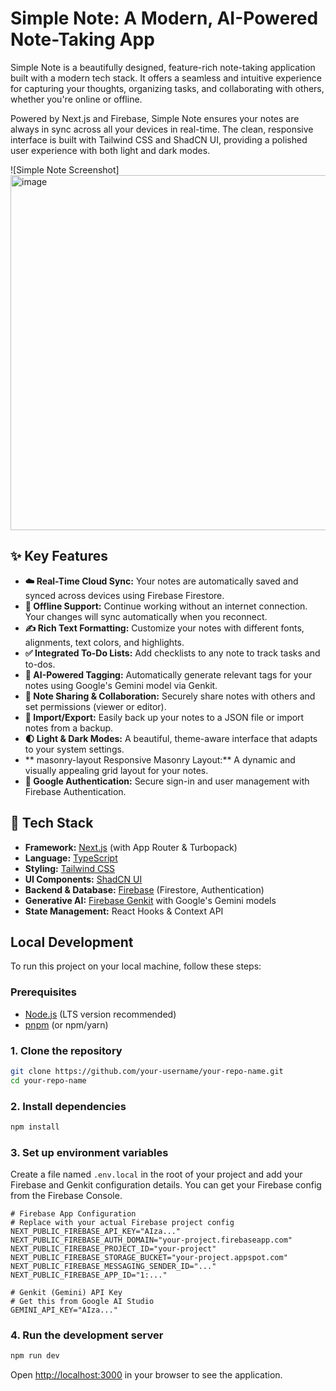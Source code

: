 # Simple Note: A Modern, AI-Powered Note-Taking App

Simple Note is a beautifully designed, feature-rich note-taking application built with a modern tech stack. It offers a seamless and intuitive experience for capturing your thoughts, organizing tasks, and collaborating with others, whether you're online or offline.

Powered by Next.js and Firebase, Simple Note ensures your notes are always in sync across all your devices in real-time. The clean, responsive interface is built with Tailwind CSS and ShadCN UI, providing a polished user experience with both light and dark modes.

![Simple Note Screenshot]<img width="1666" height="568" alt="image" src="https://github.com/user-attachments/assets/425ca1d9-d758-4ffa-9999-78c1fc4afaae" />



## ✨ Key Features

*   **☁️ Real-Time Cloud Sync:** Your notes are automatically saved and synced across devices using Firebase Firestore.
*   **🔌 Offline Support:** Continue working without an internet connection. Your changes will sync automatically when you reconnect.
*   **✍️ Rich Text Formatting:** Customize your notes with different fonts, alignments, text colors, and highlights.
*   **✅ Integrated To-Do Lists:** Add checklists to any note to track tasks and to-dos.
*   **🤖 AI-Powered Tagging:** Automatically generate relevant tags for your notes using Google's Gemini model via Genkit.
*   **🤝 Note Sharing & Collaboration:** Securely share notes with others and set permissions (viewer or editor).
*   **💾 Import/Export:** Easily back up your notes to a JSON file or import notes from a backup.
*   **🌓 Light & Dark Modes:** A beautiful, theme-aware interface that adapts to your system settings.
*   ** masonry-layout Responsive Masonry Layout:** A dynamic and visually appealing grid layout for your notes.
*   **🔐 Google Authentication:** Secure sign-in and user management with Firebase Authentication.

## 🚀 Tech Stack

*   **Framework:** [Next.js](https://nextjs.org/) (with App Router & Turbopack)
*   **Language:** [TypeScript](https://www.typescriptlang.org/)
*   **Styling:** [Tailwind CSS](https://tailwindcss.com/)
*   **UI Components:** [ShadCN UI](https://ui.shadcn.com/)
*   **Backend & Database:** [Firebase](https://firebase.google.com/) (Firestore, Authentication)
*   **Generative AI:** [Firebase Genkit](https://firebase.google.com/docs/genkit) with Google's Gemini models
*   **State Management:** React Hooks & Context API

## Local Development

To run this project on your local machine, follow these steps:

### Prerequisites

*   [Node.js](https://nodejs.org/) (LTS version recommended)
*   [pnpm](https://pnpm.io/installation) (or npm/yarn)

### 1. Clone the repository

```bash
git clone https://github.com/your-username/your-repo-name.git
cd your-repo-name
```

### 2. Install dependencies

```bash
npm install
```

### 3. Set up environment variables

Create a file named `.env.local` in the root of your project and add your Firebase and Genkit configuration details. You can get your Firebase config from the Firebase Console.

```
# Firebase App Configuration
# Replace with your actual Firebase project config
NEXT_PUBLIC_FIREBASE_API_KEY="AIza..."
NEXT_PUBLIC_FIREBASE_AUTH_DOMAIN="your-project.firebaseapp.com"
NEXT_PUBLIC_FIREBASE_PROJECT_ID="your-project"
NEXT_PUBLIC_FIREBASE_STORAGE_BUCKET="your-project.appspot.com"
NEXT_PUBLIC_FIREBASE_MESSAGING_SENDER_ID="..."
NEXT_PUBLIC_FIREBASE_APP_ID="1:..."

# Genkit (Gemini) API Key
# Get this from Google AI Studio
GEMINI_API_KEY="AIza..."
```

### 4. Run the development server

```bash
npm run dev
```

Open [http://localhost:3000](http://localhost:3000) in your browser to see the application.
